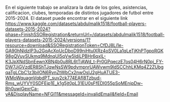 En el siguiente trabajo se analizara la data de los goles, asistencias, calificacion, clubes, temporadas de distintos jugadores de futbol entre 2015-2024.
El dataset puede encontrar en el siguiente link
https://www.kaggle.com/datasets/abdulmalik1518/football-players-datasets-2015-2024?phase=FinishSSORegistration&returnUrl=/datasets/abdulmalik1518/football-players-datasets-2015-2024/versions/1?resource=download&SSORegistrationToken=CfDJ8Li1e-GA90hNldzIP3u2GqAcXpUcDboD99niHtulXRz4oSV0La1qLeTjKhPTgpoRGK98gQVuySUkmq9MdnqUl5qVw5IdiLPBHr6qxIL-K3JpXNdSbnEewnXBN4b0u8RL6tTiAWd_t-Pr0GPqeczE7os04H6rN0pj_FY-DW7JjGVzdER8ShTJqwNsSW9pdympnrUAWvwm9ldSCChhLKMq4Z2ZUbgqaTgLCbC1z3bilON6RynZtWbCx2nwOsIJ2gHuATUE3-WMoWquagnVqbdPT_suv2ck774EAfI8Tzbud-Rms_wUYVY0SDFEjp1E_k1g5jt0pL31EU0sFfEDI055pSoMEnipDw-Bh0uwiGexrCa-yA&DisplayName=NFGI11&messageId=invalidEmail&field=Email
